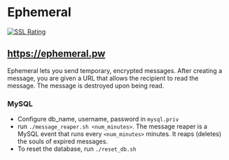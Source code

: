 Ephemeral
=========

[![SSL Rating](http://sslbadge.org/?domain=ephemeral.pw)](https://www.ssllabs.com/ssltest/analyze.html?d=ephemeral.pw)

## https://ephemeral.pw

Ephemeral lets you send temporary, encrypted messages. After creating a message, you are given a URL that allows the recipient to read the message. The message is destroyed upon being read.

### MySQL

* Configure db_name, username, password in ```mysql.priv```
* run ```./message_reaper.sh <num_minutes>```.  The message reaper is a MySQL event that runs every ```<num_minutes>``` minutes.  It reaps (deletes) the souls of expired messages.
* To reset the database, run ```./reset_db.sh```
